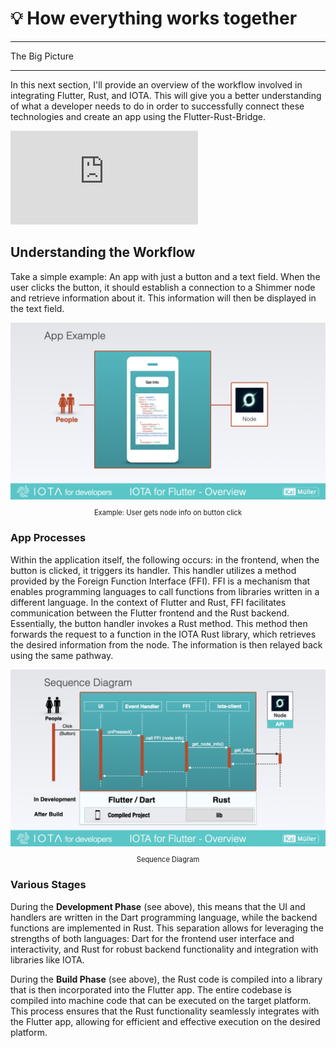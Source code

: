 # 💡 How everything works together

---

The Big Picture

---

In this next section, I'll provide an overview of the workflow involved in integrating Flutter, Rust, and IOTA. This will give you a better understanding of what a developer needs to do in order to successfully connect these technologies and create an app using the Flutter-Rust-Bridge.

<iframe 
    class="video"  
    src="https://www.youtube.com/embed/P0Kh0DSaddA" 
    title="YouTube video player" 
    frameborder="0" 
    allow="accelerometer; autoplay; clipboard-write; encrypted-media; gyroscope; picture-in-picture; web-share" 
    allowfullscreen>
</iframe>

## Understanding the Workflow

Take a simple example: An app with just a button and a text field. When the user clicks the button, it should establish a connection to a Shimmer node and retrieve information about it. This information will then be displayed in the text field.

<figure style="margin:0;"><img src="../../assets/overview/Overview.001.png" alt="Example 1"><figcaption style="font-size: 0.8em;text-align:center;"><p>Example: User gets node info on button click</p></figcaption></figure>

### App Processes

Within the application itself, the following occurs: in the frontend, when the button is clicked, it triggers its handler. This handler utilizes a method provided by the Foreign Function Interface (FFI). FFI is a mechanism that enables programming languages to call functions from libraries written in a different language. In the context of Flutter and Rust, FFI facilitates communication between the Flutter frontend and the Rust backend. Essentially, the button handler invokes a Rust method. This method then forwards the request to a function in the IOTA Rust library, which retrieves the desired information from the node. The information is then relayed back using the same pathway.

<figure style="margin:0;"><img src="../../assets/overview/Overview.002.png" alt="Sequence Diagram"><figcaption style="font-size: 0.8em;text-align:center;"><p>Sequence Diagram</p></figcaption></figure>

### Various Stages

During the **Development Phase** (see above), this means that the UI and handlers are written in the Dart programming language, while the backend functions are implemented in Rust. This separation allows for leveraging the strengths of both languages: Dart for the frontend user interface and interactivity, and Rust for robust backend functionality and integration with libraries like IOTA.

During the **Build Phase** (see above), the Rust code is compiled into a library that is then incorporated into the Flutter app. The entire codebase is compiled into machine code that can be executed on the target platform. This process ensures that the Rust functionality seamlessly integrates with the Flutter app, allowing for efficient and effective execution on the desired platform.
